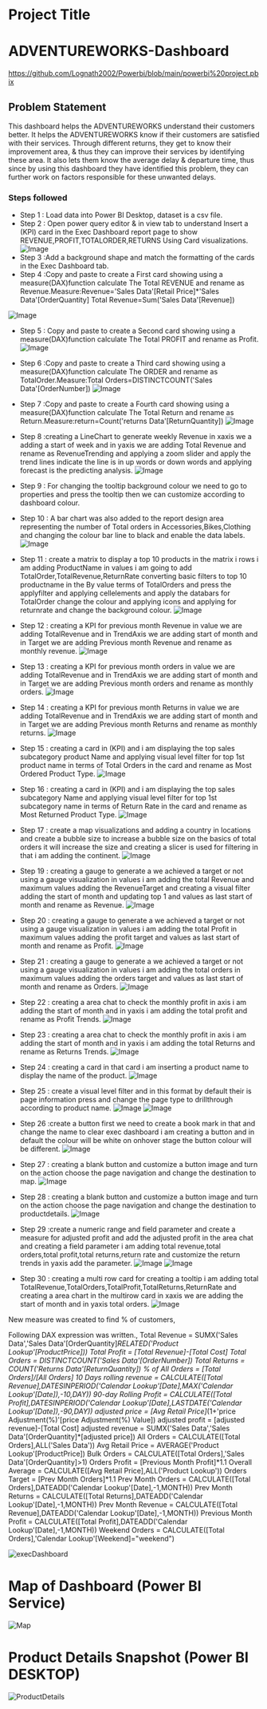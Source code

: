 # Project Title
# ADVENTUREWORKS-Dashboard

https://github.com/Lognath2002/Powerbi/blob/main/powerbi%20project.pbix

## Problem Statement

This dashboard helps the ADVENTUREWORKS understand their customers better. It helps the ADVENTUREWORKS know if their customers are satisfied with their services. Through different returns, they get to know their improvement area, & thus they can improve their services by identifying these area. It also lets them know the average delay & departure time, thus since by using this dashboard they have identified this problem, they can further work on factors responsible for these unwanted delays.

### Steps followed 

- Step 1 : Load data into Power BI Desktop, dataset is a csv file.
- Step 2 : Open power query editor & in view tab  to understand Insert a (KPI) card in the Exec Dashboard report page to show REVENUE,PROFIT,TOTALORDER,RETURNS Using Card visualizations.
![Image](https://github.com/user-attachments/assets/f04faeae-56f7-4bac-8b68-97e7b9d2d7b5)
- Step 3 :Add a background shape and match the formatting of the cards in the Exec Dashboard tab.
- Step 4 :Copy and paste to create a First card showing using a measure(DAX)function calculate The Total REVENUE and rename as Revenue.Measure:Revenue='Sales Data'[Retail Price]*'Sales Data'[OrderQuantity]
Total Revenue=Sum('Sales Data'[Revenue])


![Image](https://github.com/user-attachments/assets/e84a4da8-961a-46ff-8c32-df1bc512ecb3)
- Step 5 : Copy and paste to create a Second card showing using a measure(DAX)function calculate The Total PROFIT and rename as Profit.
![Image](https://github.com/user-attachments/assets/8752871b-9290-4734-b772-103090a7f004)

- Step 6 :Copy and paste to create a Third card showing using a measure(DAX)function calculate The ORDER and rename as TotalOrder.Measure:Total Orders=DISTINCTCOUNT('Sales Data'[OrderNumber])
![Image](https://github.com/user-attachments/assets/6666ca9c-d5cb-49a8-83ee-b07e4a15d3da)

- Step 7 :Copy and paste to create a Fourth card showing using a measure(DAX)function calculate The Total Return and rename as Return.Measure:return=Count('returns Data'[ReturnQuantity])
![Image](https://github.com/user-attachments/assets/6e81aa5c-c9c3-43f3-85dc-ca66e77ce892)

- Step 8 :creating a LineChart to generate weekly Revenue in xaxis we a adding a start of week and in yaxis we are adding Total Revenue and rename as RevenueTrending and applying a zoom slider and apply the trend lines indicate the line is in up words or down words and applying forecast is the predicting analysis.
![Image](https://github.com/user-attachments/assets/61d40766-68fa-4f87-90c4-89107da6ac43)
- Step 9 : For changing the tooltip background colour we need to go to properties and press the tooltip then we can customize according to dashboard colour.
- Step 10 : A bar chart was also added to the report design area representing the number of Total orders in Accessories,Bikes,Clothing and changing the colour bar line to black and enable the data labels.
![Image](https://github.com/user-attachments/assets/799fdaef-5142-46b0-a4ef-9152500cb509)

- Step 11 : create a matrix to display a top 10 products in the matrix i rows i am adding ProductName in values i am going to add TotalOrder,TotalRevenue,ReturnRate converting basic filters to  top 10 productname in the By value terms of TotalOrders and press the applyfilter and applying cellelements and apply the databars for TotalOrder change the colour and applying icons and applying for returnrate and change the background colour.
![Image](https://github.com/user-attachments/assets/34c6b66e-d053-49f1-8d09-b73504e829be)
- Step 12 : creating a KPI for previous month Revenue in value we are adding TotalRevenue and in TrendAxis we are adding start of month and in Target we are adding Previous month Revenue and rename as monthly revenue.
![Image](https://github.com/user-attachments/assets/f2e6e0f0-60d5-4e5b-9de3-8a0f1c1beaef)
- Step 13 : creating a KPI for previous month orders in value we are adding TotalRevenue and in TrendAxis we are adding start of month and in Target we are adding Previous month orders and rename as monthly orders.
![Image](https://github.com/user-attachments/assets/fbca20a1-1500-4aab-b818-5a6559234a99)
- Step 14 : creating a KPI for previous month Returns in value we are adding TotalRevenue and in TrendAxis we are adding start of month and in Target we are adding Previous month Returns and rename as monthly returns. 
![Image](https://github.com/user-attachments/assets/ac9b3a79-994b-4524-852c-0fb50e4c7210)
- Step 15 : creating a card in (KPI) and i am displaying the top sales subcategory product Name and applying visual level filter for top 1st product name in terms of Total Orders in the card and rename as Most Ordered Product Type.
![Image](https://github.com/user-attachments/assets/29abeaa1-f84c-4600-b071-fa8f3c4fb720)
 - Step 16 : creating a card in (KPI) and i am displaying the top sales subcategory Name and applying visual level filter for top 1st subcategory name in terms of Return Rate in the card and rename as Most Returned Product Type.
 ![Image](https://github.com/user-attachments/assets/9b2cf8b4-d5b3-4c53-bfb9-75de21211fb0)
 - Step 17 : create a map visualizations and adding a country in locations and create a bubble size to increase a bubble size on the basics of total orders it will increase the size and creating a slicer is used for filtering in that i am adding the continent.
![Image](https://github.com/user-attachments/assets/94513be7-055d-4169-8cc1-59118be37591)
  - Step 19 : creating a gauge to generate a we achieved a target or not using a gauge visualization in values i am adding the total Revenue and maximum values adding the RevenueTarget and creating a visual filter adding the start of month and updating top 1 and values as last start of month and rename as Revenue.
  ![Image](https://github.com/user-attachments/assets/4d66977c-d895-4c5a-8173-34b91b49fc1f)
  - Step 20 : creating a gauge to generate a we achieved a target or not using a gauge visualization in values i am adding the total Profit in  maximum values adding the profit target and values as last start of month and rename as Profit.
  ![Image](https://github.com/user-attachments/assets/4dfe16b7-6dc0-4659-a53b-193b262523f4)
  - Step 21 : creating a gauge to generate a we achieved a target or not using a gauge visualization in values i am adding the total orders in  maximum values adding the orders target and values as last start of month and rename as Orders.
  ![Image](https://github.com/user-attachments/assets/77f0817c-d384-4463-bd08-b1388c290ff4)
  - Step 22 : creating a area chat to check the monthly profit in axis i am adding the start of month and in yaxis i am adding the total profit and rename as Profit Trends.
  ![Image](https://github.com/user-attachments/assets/6e968b11-54e1-4074-942a-d1b38c03a942)
  - Step 23 : creating a area chat to check the monthly profit in axis i am adding the start of month and in yaxis i am adding the total Returns and rename as  Returns Trends.
  ![Image](https://github.com/user-attachments/assets/b8527b9a-5a22-47dc-9980-52c9f80c3384)
  - Step 24 : creating a card in that card i am inserting a product name to display the name of the product.
  ![Image](https://github.com/user-attachments/assets/743e81c0-1828-4f0c-90d0-7547be2d1cfe)
  - Step 25 : create a visual level filter and in this format by default their is page information press and change the page type to drillthrough according to product name.
  ![Image](https://github.com/user-attachments/assets/ebcbf92b-9341-41fd-b1d1-41aa81c9d74c)
  ![Image](https://github.com/user-attachments/assets/a8daf419-360c-40f1-b6ec-e6930eb171f7)
  - Step 26 :create a button first we need to create a book mark in that and change the name to clear exec dashboard i am creating a button and in default the colour will be white on onhover stage the button colour will be different.
  ![Image](https://github.com/user-attachments/assets/a7384b78-b468-48e6-a2fb-101693379cf3)
  - Step 27 : creating a blank button and customize a button image and turn on the action choose the page navigation and change the destination to map.
  ![Image](https://github.com/user-attachments/assets/ad31d3b3-d324-4f76-a867-180cfcfdf7cd)
  - Step 28 : creating a blank button and customize a button image and turn on the action choose the page navigation and change the destination to productdetails.
  ![Image](https://github.com/user-attachments/assets/83fe71f3-dede-4e0b-823e-bb87acd70ffd)
  - Step 29 :create a numeric range and field parameter and create a measure for adjusted profit and add the adjusted profit in the area chat and creating a field parameter i am adding total revenue,total orders,total profit,total returns,return rate and customize the return trends in yaxis add the parameter.
  ![Image](https://github.com/user-attachments/assets/866197d4-ffcb-4499-b38b-a65cac4815b5)
  ![Image](https://github.com/user-attachments/assets/244536e5-0e4d-44e9-8009-747d95526aaf)
  - Step 30 : creating a multi row card for creating a tooltip i am adding total TotalRevenue,TotalOrders,TotalProfit,TotalReturns,ReturnRate and creating a area chart in the multirow card in xaxis we are adding the start of month and in yaxis total orders. 
![Image](https://github.com/user-attachments/assets/6f684e12-b5ad-4eb8-ab66-c87b42c52a3c)
 

 New measure was created to find  % of customers,
 
 Following DAX expression was written.,
 Total Revenue = SUMX('Sales Data','Sales Data'[OrderQuantity]*RELATED('Product Lookup'[ProductPrice]))
 Total Profit = [Total Revenue]-[Total Cost]
 Total Orders = DISTINCTCOUNT('Sales Data'[OrderNumber])
 Total Returns = COUNT('Returns Data'[ReturnQuantity])
 % of All Orders = [Total Orders]/[All Orders]
 10 Days rolling revenue = CALCULATE([Total Revenue],DATESINPERIOD('Calendar Lookup'[Date],MAX('Calendar Lookup'[Date]),-10,DAY))
 90-day Rolling Profit = CALCULATE([Total Profit],DATESINPERIOD('Calendar Lookup'[Date],LASTDATE('Calendar Lookup'[Date]),-90,DAY))
 adjusted price = [Avg Retail Price]*(1+'price Adjustment(%)'[price Adjustment(%) Value])
 adjusted profit = [adjusted revenue]-[Total Cost]
 adjusted revenue = SUMX('Sales Data','Sales Data'[OrderQuantity]*[adjusted price])
 All Orders = CALCULATE([Total Orders],ALL('Sales Data'))
 Avg Retail Price = AVERAGE('Product Lookup'[ProductPrice])
 Bulk Orders = CALCULATE([Total Orders],'Sales Data'[OrderQuantity]>1)
 Orders Profit = [Previous Month Profit]*1.1
 Overall Average = CALCULATE([Avg Retail Price],ALL('Product Lookup'))
 Orders Target = [Prev Month Orders]*1.1
 Prev Month Orders = CALCULATE([Total Orders],DATEADD('Calendar Lookup'[Date],-1,MONTH))
 Prev Month Returns = CALCULATE([Total Returns],DATEADD('Calendar Lookup'[Date],-1,MONTH))
 Prev Month Revenue = CALCULATE([Total Revenue],DATEADD('Calendar Lookup'[Date],-1,MONTH))
 Previous Month Profit = CALCULATE([Total Profit],DATEADD('Calendar Lookup'[Date],-1,MONTH))
 Weekend Orders = CALCULATE([Total Orders],'Calendar Lookup'[Weekend]="weekend")
 
 ![execDashboard](https://github.com/user-attachments/assets/9c538075-3821-40e1-9cc9-21dda02dd784)

# Map of Dashboard (Power BI Service)

![Map](https://github.com/user-attachments/assets/2ae36bb1-0b6c-4ce0-ae38-7dd869100b86)

 
 # Product Details Snapshot (Power BI DESKTOP)

![ProductDetails](https://github.com/user-attachments/assets/c341f5a8-adc1-4a10-bb72-9edc0aacfdda) 

